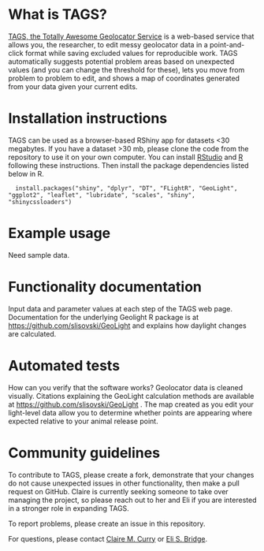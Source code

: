 # What is TAGS?
<a href="https://tags.shinyapps.io/tags_shiny/">TAGS, the Totally Awesome Geolocator Service</a> is a web-based service that allows you, the researcher, to edit messy geolocator data in a point-and-click format while saving excluded values for reproducible work.  TAGS automatically suggests potential problem areas based on unexpected values (and you can change the threshold for these), lets you move from problem to problem to edit, and shows a map of coordinates generated from your data given your current edits. 

# Installation instructions
TAGS can be used as a browser-based RShiny app for datasets <30 megabytes.  If you have a dataset >30 mb, please clone the code from the repository to use it on your own computer.  You can install <a href=https://posit.co/download/rstudio-desktop//>RStudio</a> and <a href=https://cran.r-project.org/doc/FAQ/R-FAQ.html#How-can-R-be-installed_003f>R</a> following these instructions.  Then install the package dependencies listed below in R.
```
  install.packages("shiny", "dplyr", "DT", "FLightR", "GeoLight", "ggplot2", "leaflet", "lubridate", "scales", "shiny", "shinycssloaders")
```
# Example usage
Need sample data.

# Functionality documentation
Input data and parameter values at each step of the TAGS web page.  Documentation for the underlying Geolight R package is at https://github.com/slisovski/GeoLight and explains how daylight changes are calculated.

# Automated tests
How can you verify that the software works?  Geolocator data is cleaned visually.  Citations explaining the GeoLight calculation methods are available at https://github.com/slisovski/GeoLight .  The map created as you edit your light-level data allow you to determine whether points are appearing where expected relative to your animal release point.

# Community guidelines
To contribute to TAGS, please create a fork, demonstrate that your changes do not cause unexpected issues in other functionality, then make a pull request on GitHub. Claire is currently seeking someone to take over managing the project, so please reach out to her and Eli if you are interested in a stronger role in expanding TAGS.

To report problems, please create an issue in this repository.

For questions, please contact <a href="https://libraries.ou.edu/users/claire-curry">Claire M. Curry</a>  or <a href="http://thebridgelab.oucreate.com/peeps/">Eli S. Bridge</a>.
